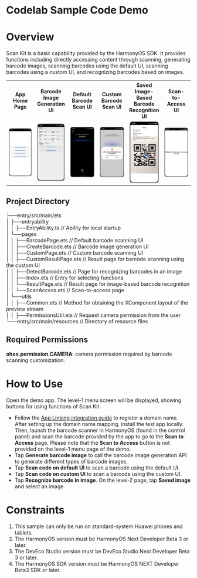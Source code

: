 # Codelab Sample Code Demo

# Overview

Scan Kit is a basic capability provided by the HarmonyOS SDK. It provides functions including directly accessing content through scanning, generating barcode images, scanning barcodes using the default UI, scanning barcodes using a custom UI, and recognizing barcodes based on images.

<table>
  <tr>
    <th width=16.5%>App Home Page</th>
    <th width=16.5%>Barcode Image Generation UI</th>
    <th width=16.5%>Default Barcode Scan UI</th>
    <th width=16.5%>Custom Barcode Scan UI</th>
    <th width=16.5%>Saved Image-Based Barcode Recognition UI</th>
    <th width=16.5%>Scan-to-Access UI</th>
  </tr>
  <tr>
    <td><img src='entry/src/screenshots/home_en.jpg'></td>
    <td><img src='entry/src/screenshots/generate_en.jpg'></td>
    <td><img src='entry/src/screenshots/default_en.jpg'></td>
    <td><img src='entry/src/screenshots/custom_en.jpg'></td>
    <td><img src='entry/src/screenshots/detect_en.jpg'></td>
    <td><img src='entry/src/screenshots/access_en.jpg'></td>
  </tr>
</table>

## Project Directory
├──entry/src/main/ets  
│  ├──entryability  
│  │  ├──EntryAbility.ts       // Ability for local startup  
│  └──pages  
│  │  ├──BarcodePage.ets       // Default barcode scanning UI  
│  │  ├──CreateBarcode.ets     // Barcode image generation UI  
│  │  ├──CustomPage.ets        // Custom barcode scanning UI  
│  │  ├──CustomResultPage.ets  // Result page for barcode scanning using the custom UI  
│  │  ├──DetectBarcode.ets     // Page for recognizing barcodes in an image  
│  │  ├──Index.ets             // Entry for selecting functions  
│  │  └──ResultPage.ets        // Result page for image-based barcode recognition  
│  │  └──ScanAccess.ets        // Scan-to-access page  
│  └──utils  
│  │  ├──Common.ets            // Method for obtaining the XComponent layout of the preview stream  
│  │  ├──PermissionsUtil.ets   // Request camera permission from the user  
└──entry/src/main/resources    // Directory of resource files

## Required Permissions

**ohos.permission.CAMERA**: camera permission required by barcode scanning customization.

# How to Use

Open the demo app. The level-1 menu screen will be displayed, showing buttons for using functions of Scan Kit.

- Follow the [App Linking integration guide](https://developer.huawei.com/consumer/en/doc/harmonyos-guides-V5/app-linking-startup-V5) to register a domain name. After setting up the domain name mapping, install the test app locally. Then, launch the barcode scanner in HarmonyOS (found in the control panel) and scan the barcode provided by the app to go to the **Scan to Access** page. Please note that the **Scan to Access** button is not provided on the level-1 menu page of the demo.
- Tap **Generate barcode image** to call the barcode image generation API to generate different types of barcode images.
- Tap **Scan code on default UI** to scan a barcode using the default UI.
- Tap **Scan code on custom UI** to scan a barcode using the custom UI.
- Tap **Recognize barcode in image**. On the level-2 page, tap **Saved image** and select an image.

# Constraints

1. This sample can only be run on standard-system Huawei phones and tablets.
2. The HarmonyOS version must be HarmonyOS Next Developer Beta 3 or later.
3. The DevEco Studio version must be DevEco Studio Next Developer Beta 3 or later.
4. The HarmonyOS SDK version must be HarmonyOS NEXT Developer Beta3 SDK or later.
